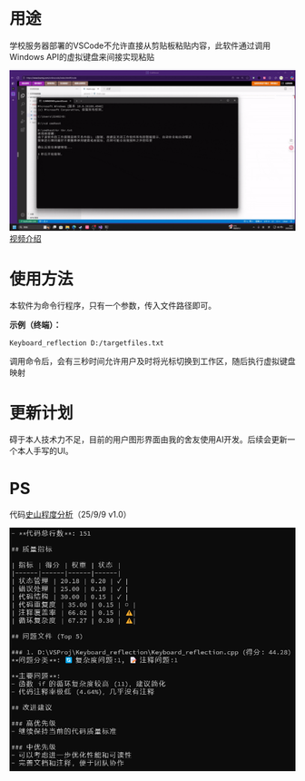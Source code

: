 # 用途
学校服务器部署的VSCode不允许直接从剪贴板粘贴内容，此软件通过调用Windows API的虚拟键盘来间接实现粘贴


![使用示例](intro.gif "使用示例")
[视频介绍](https://www.bilibili.com/video/BV1goYwzZEN3)

# 使用方法
本软件为命令行程序，只有一个参数，传入文件路径即可。

**示例（终端）：**
```
Keyboard_reflection D:/targetfiles.txt
```
调用命令后，会有三秒时间允许用户及时将光标切换到工作区，随后执行虚拟键盘映射

# 更新计划
碍于本人技术力不足，目前的用户图形界面由我的舍友使用AI开发。后续会更新一个本人手写的UI。


# PS
代码[史山程度分析](https://github.com/Done-0/fuck-u-code)（25/9/9 v1.0）


![使用示例](spaghetti.png "屎山代码")
